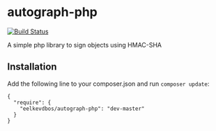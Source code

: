 autograph-php
============

[![Build Status](https://travis-ci.org/eelkevdbos/autograph-php.svg?branch=master)](https://travis-ci.org/eelkevdbos/autograph-php)

A simple php library to sign objects using HMAC-SHA

## Installation
Add the following line to your composer.json and run `composer update`:

```
{
  "require": {
    "eelkevdbos/autograph-php": "dev-master"
  }
}
```
